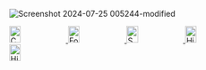 <div >

![Screenshot 2024-07-25 005244-modified](https://github.com/user-attachments/assets/563c36e1-7046-495f-a025-925a59eba9b7)

<div>
    <a href="https://www.linkedin.com/in/zahidalicodes/" target="_blank" >
        <img src="https://img.shields.io/badge/Connect%20on%20LinkedIn-%23003C30?style=for-the-badge&logo=linkedin&logoColor=%23ffffff" alt="Connect on LinkedIn"  height="30px" width="20%"/>
    </a>
    <a href="https://github.com/ZahidAliCodes" target="_blank">
        <img src="https://img.shields.io/badge/Follow%20on%20GitHub-%23003C30?style=for-the-badge&logo=github&logoColor=%23ffffff" alt="Follow on GitHub"  height="30px" width="20%"/>
    </a>
    <a href="https://www.youtube.com/@zahidalicoder" target="_blank">
        <img src="https://img.shields.io/badge/Subscribe%20on%20YouTube-%23003C30?style=for-the-badge&logo=youtube&logoColor=%23ffffff" alt="Subscribe on YouTube"  height="30px" width="20%"/>
    </a>
    <a href="https://www.upwork.com/freelancers/~01541c5010e2d55f41" target="_blank">
        <img src="https://img.shields.io/badge/Hire%20Me%20on%20Upwork-%23003C30?style=for-the-badge&logo=upwork&logoColor=%23ffffff" alt="Hire Me on Upwork"  height="30px" width="20%"/>
    </a>
    <a href="https://www.fiverr.com/zahidalizahi898" target="_blank">
        <img src="https://img.shields.io/badge/Hire%20Me%20on%20Fiverr-%23003C30?style=for-the-badge&logo=fiverr&logoColor=%23ffffff" alt="Hire Me on Fiverr"  height="30px" width="20%"/>
    </a>
</div>

</div>
